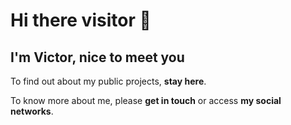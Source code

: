<h1>Hi there visitor 👋</h1> 
<h2>I'm Victor, nice to meet you</h2> 

To find out about my public projects, **stay here**.

To know more about me, please **get in touch** or access **my social networks**.
